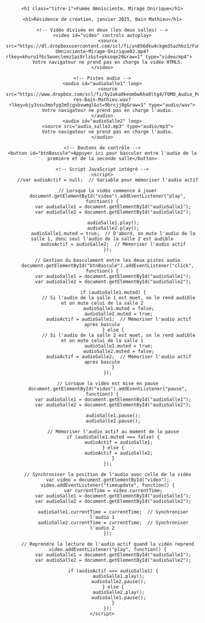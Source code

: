 <html lang="fr">
<head>
    <meta charset="UTF-8">
    <meta name="viewport" content="width=device-width, initial-scale=1.0">
    <title>Félix-Antoine Coutu</title>
    <style>
        body {
            font-family: Arial, sans-serif;
            text-align: center;
            padding: 16px;
        }
        video {
            width: 100%;
            max-width: 2000px;
        }
        button {
            margin: 30px;
            padding: 20px;
            font-size: 12px;
        }
        /* Règle CSS commune pour les h1 */
        h1 {
            font-size: 16px !important;  /* Taille de la police des titres */
            font-weight: bold;
            color: #333;  /* Couleur du texte */
            margin: 0;  /* Empêche les marges par défaut entre les h1 */
            border: none;  /* Enlève les bordures */
        }
        /* Si tu veux ajouter des espacements spécifiques entre les deux titres */
        .titre-1 {
            margin-bottom: 0px;  /* Ajoute un espace après le premier titre */
        }
    </style>
</head>
<body>

    <h1 class="titre-1">Fumée Omnisciente, Mirage Onirique</h1>

    <h1>Résidence de création, janvier 2025, Bain Mathieu</h1>

    <!-- Vidéo divisée en deux (les deux salles) -->
    <video id="video" controls autoplay>
        <source src="https://dl.dropboxusercontent.com/scl/fi/vn856dku4ckgm35azhbz1/Fumee-Omnisciente-Mirage-Onirique02.mp4?rlkey=khuru1f6c5woeclemz1ai9rlz&st=pksoqe29&raw=1" type="video/mp4">    
        Votre navigateur ne prend pas en charge la vidéo HTML5.
    </video>

    <!-- Pistes audio -->
    <audio id="audioSalle1" loop>
        <source src="https://www.dropbox.com/scl/fi/5y2aka0keombw6ha0ltg4/FOMO_Audio_Perfo-res-Bain-Mathieu.wav?rlkey=bjy3ssu3mofyg2m5jgvbvwmgl&st=9brcjj0g&raw=1" type="audio/wav">
        Votre navigateur ne prend pas en charge l'audio.
    </audio>
    <audio id="audioSalle2" loop>
        <source src="audio_salle2.mp3" type="audio/mp3">
        Votre navigateur ne prend pas en charge l'audio.
    </audio>

    <!-- Boutons de contrôle -->
    <button id="btnBascule">Appuyer ici pour basculer entre l'audio de la première et de la seconde salle</button>

    <!-- Script JavaScript intégré -->
    <script>
        //var audioActif = null;  // Variable pour mémoriser l'audio actif

        // Lorsque la vidéo commence à jouer
        document.getElementById("video").addEventListener("play", function() {
            var audioSalle1 = document.getElementById("audioSalle1");
            var audioSalle2 = document.getElementById("audioSalle2");

            audioSalle1.play();
            audioSalle2.play();
            audioSalle1.muted = true;  // D'abord, on mute l'audio de la salle 1, donc seul l'audio de la salle 2 est audible
            audioActif = audioSalle2;  // Mémoriser l'audio actif
        });

        // Gestion du basculement entre les deux pistes audio
        document.getElementById("btnBascule").addEventListener("click", function() {
            var audioSalle1 = document.getElementById("audioSalle1");
            var audioSalle2 = document.getElementById("audioSalle2");

            if (audioSalle1.muted) {
                // Si l'audio de la salle 1 est muet, on le rend audible et on mute celui de la salle 2
                audioSalle1.muted = false;
                audioSalle2.muted = true;
                audioActif = audioSalle1;  // Mémoriser l'audio actif après bascule
            } else {
                // Si l'audio de la salle 2 est muet, on le rend audible et on mute celui de la salle 1
                audioSalle1.muted = true;
                audioSalle2.muted = false;
                audioActif = audioSalle2;  // Mémoriser l'audio actif après bascule
            }
        });

        // Lorsque la vidéo est mise en pause
        document.getElementById("video").addEventListener("pause", function() {
            var audioSalle1 = document.getElementById("audioSalle1");
            var audioSalle2 = document.getElementById("audioSalle2");

            audioSalle1.pause();
            audioSalle2.pause();

            // Mémoriser l'audio actif au moment de la pause
            if (audioSalle1.muted === false) {
                audioActif = audioSalle1;
            } else {
                audioActif = audioSalle2;
            }
        });

        // Synchroniser la position de l'audio avec celle de la vidéo
        var video = document.getElementById("video");
        video.addEventListener("timeupdate", function() {
            var currentTime = video.currentTime;
            var audioSalle1 = document.getElementById("audioSalle1");
            var audioSalle2 = document.getElementById("audioSalle2");

            audioSalle1.currentTime = currentTime;  // Synchroniser l'audio 1
            audioSalle2.currentTime = currentTime;  // Synchroniser l'audio 2
        });

        // Reprendre la lecture de l'audio actif quand la vidéo reprend
        video.addEventListener("play", function() {
            var audioSalle1 = document.getElementById("audioSalle1");
            var audioSalle2 = document.getElementById("audioSalle2");

            if (audioActif === audioSalle1) {
                audioSalle1.play();
                audioSalle2.pause();
            } else {
                audioSalle2.play();
                audioSalle1.pause();
            }
        });
    </script>
</body>
</html>
